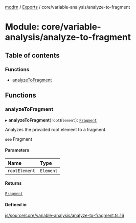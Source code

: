 [modrn](../README.md) / [Exports](../modules.md) / core/variable-analysis/analyze-to-fragment

# Module: core/variable-analysis/analyze-to-fragment

## Table of contents

### Functions

- [analyzeToFragment](core_variable_analysis_analyze_to_fragment.md#analyzetofragment)

## Functions

### analyzeToFragment

▸ **analyzeToFragment**(`rootElement`): [`Fragment`](core_types_modrn_html_element.md#fragment)

Analyzes the provided root element to a fragment.

**`see`** Fragment

#### Parameters

| Name | Type |
| :------ | :------ |
| `rootElement` | `Element` |

#### Returns

[`Fragment`](core_types_modrn_html_element.md#fragment)

#### Defined in

[js/source/core/variable-analysis/analyze-to-fragment.ts:16](https://github.com/alexbfr/modrn/blob/e23b9e9/modrn.ts/js/source/core/variable-analysis/analyze-to-fragment.ts#L16)
